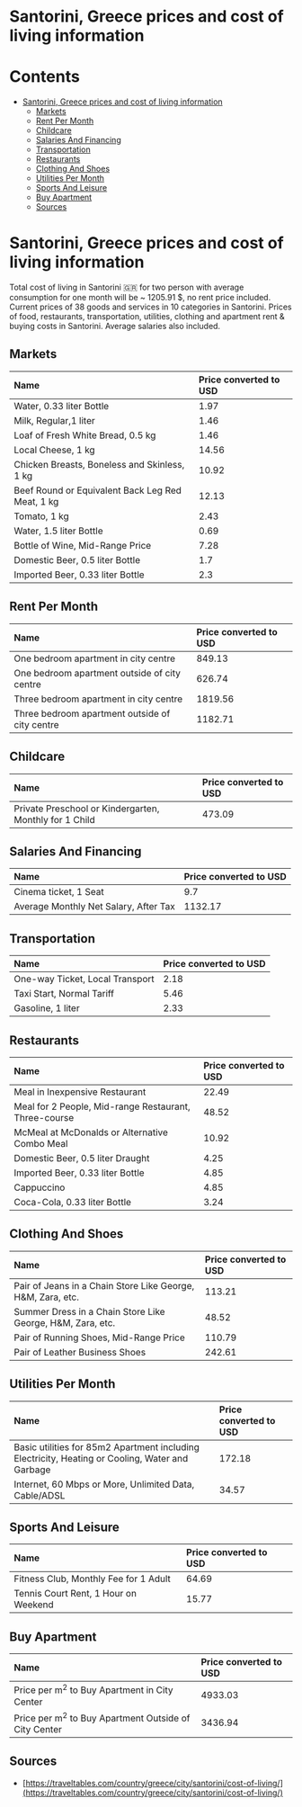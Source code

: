 
Santorini, Greece prices and cost of living information
=======================================================

Contents
========

* [Santorini, Greece prices and cost of living information](#santorini-greece-prices-and-cost-of-living-information)
	* [Markets](#markets)
	* [Rent Per Month](#rent-per-month)
	* [Childcare](#childcare)
	* [Salaries And Financing](#salaries-and-financing)
	* [Transportation](#transportation)
	* [Restaurants](#restaurants)
	* [Clothing And Shoes](#clothing-and-shoes)
	* [Utilities Per Month](#utilities-per-month)
	* [Sports And Leisure](#sports-and-leisure)
	* [Buy Apartment](#buy-apartment)
	* [Sources](#sources)

# Santorini, Greece prices and cost of living information


Total cost of living in Santorini 🇬🇷 for two person with average consumption for one month will be ~ 1205.91 $, no rent 
price included. Current prices of 38 goods and services in 10 categories  in Santorini. Prices of food, restaurants, 
transportation, utilities, clothing and apartment rent & buying costs in Santorini. Average salaries also included.
## Markets

|Name|Price converted to USD|
| :--- | :--- |
|Water, 0.33 liter Bottle|1.97|
|Milk, Regular,1 liter|1.46|
|Loaf of Fresh White Bread, 0.5 kg|1.46|
|Local Cheese, 1 kg|14.56|
|Chicken Breasts, Boneless and Skinless, 1 kg|10.92|
|Beef Round or Equivalent Back Leg Red Meat, 1 kg |12.13|
|Tomato, 1 kg|2.43|
|Water, 1.5 liter Bottle|0.69|
|Bottle of Wine, Mid-Range Price|7.28|
|Domestic Beer, 0.5 liter Bottle|1.7|
|Imported Beer, 0.33 liter Bottle|2.3|
  

## Rent Per Month

|Name|Price converted to USD|
| :--- | :--- |
|One bedroom apartment in city centre|849.13|
|One bedroom apartment outside of city centre|626.74|
|Three bedroom apartment in city centre|1819.56|
|Three bedroom apartment outside of city centre|1182.71|
  

## Childcare

|Name|Price converted to USD|
| :--- | :--- |
|Private Preschool or Kindergarten, Monthly for 1 Child|473.09|
  

## Salaries And Financing

|Name|Price converted to USD|
| :--- | :--- |
|Cinema ticket, 1 Seat|9.7|
|Average Monthly Net Salary, After Tax|1132.17|
  

## Transportation

|Name|Price converted to USD|
| :--- | :--- |
|One-way Ticket, Local Transport|2.18|
|Taxi Start, Normal Tariff|5.46|
|Gasoline, 1 liter|2.33|
  

## Restaurants

|Name|Price converted to USD|
| :--- | :--- |
|Meal in Inexpensive Restaurant|22.49|
|Meal for 2 People, Mid-range Restaurant, Three-course|48.52|
|McMeal at McDonalds or Alternative Combo Meal|10.92|
|Domestic Beer, 0.5 liter Draught|4.25|
|Imported Beer, 0.33 liter Bottle|4.85|
|Cappuccino|4.85|
|Coca-Cola, 0.33 liter Bottle|3.24|
  

## Clothing And Shoes

|Name|Price converted to USD|
| :--- | :--- |
|Pair of Jeans in a Chain Store Like George, H&M, Zara, etc.|113.21|
|Summer Dress in a Chain Store Like George, H&M, Zara, etc.|48.52|
|Pair of Running Shoes, Mid-Range Price|110.79|
|Pair of Leather Business Shoes|242.61|
  

## Utilities Per Month

|Name|Price converted to USD|
| :--- | :--- |
|Basic utilities for 85m2 Apartment including Electricity, Heating or Cooling, Water and Garbage|172.18|
|Internet, 60 Mbps or More, Unlimited Data, Cable/ADSL|34.57|
  

## Sports And Leisure

|Name|Price converted to USD|
| :--- | :--- |
|Fitness Club, Monthly Fee for 1 Adult|64.69|
|Tennis Court Rent, 1 Hour on Weekend|15.77|
  

## Buy Apartment

|Name|Price converted to USD|
| :--- | :--- |
|Price per m<sup>2</sup> to Buy Apartment in City Center|4933.03|
|Price per m<sup>2</sup> to Buy Apartment Outside of City Center|3436.94|
  

## Sources

- [https://traveltables.com/country/greece/city/santorini/cost-of-living/](https://traveltables.com/country/greece/city/santorini/cost-of-living/)
